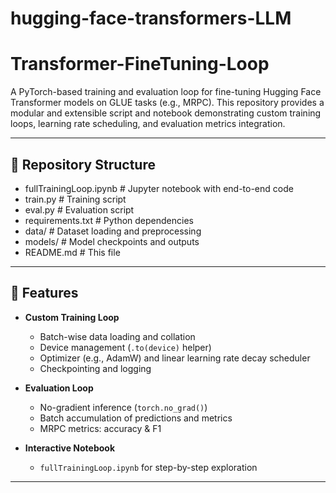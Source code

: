 # hugging-face-transformers-LLM
# Transformer-FineTuning-Loop

A PyTorch-based training and evaluation loop for fine-tuning Hugging Face Transformer models on GLUE tasks (e.g., MRPC). This repository provides a modular and extensible script and notebook demonstrating custom training loops, learning rate scheduling, and evaluation metrics integration.

---

## 📁 Repository Structure

- fullTrainingLoop.ipynb # Jupyter notebook with end-to-end code
- train.py # Training script
- eval.py # Evaluation script
- requirements.txt # Python dependencies
- data/ # Dataset loading and preprocessing
- models/ # Model checkpoints and outputs
- README.md # This file


---

## 🚀 Features

- **Custom Training Loop**  
  - Batch-wise data loading and collation  
  - Device management (`.to(device)` helper)  
  - Optimizer (e.g., AdamW) and linear learning rate decay scheduler  
  - Checkpointing and logging

- **Evaluation Loop**  
  - No-gradient inference (`torch.no_grad()`)  
  - Batch accumulation of predictions and metrics  
  - MRPC metrics: accuracy & F1

- **Interactive Notebook**  
  - `fullTrainingLoop.ipynb` for step-by-step exploration

---
